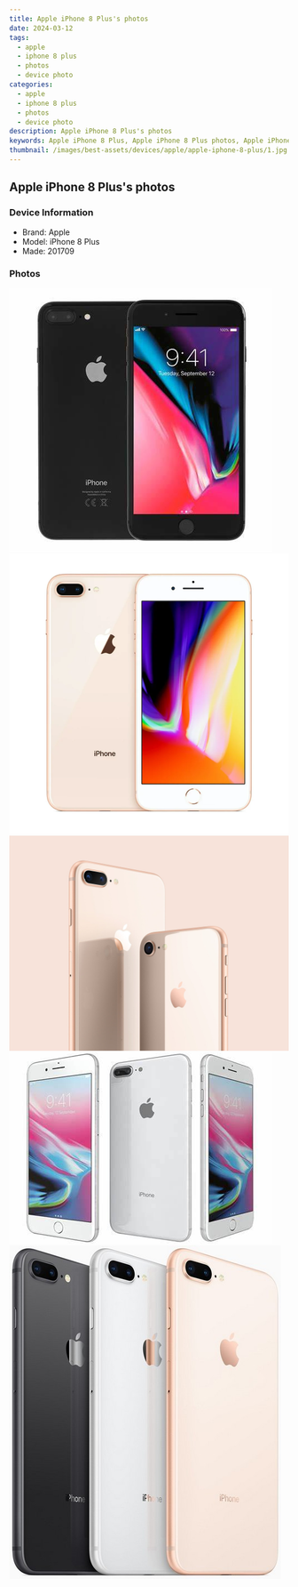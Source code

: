 ```yaml
---
title: Apple iPhone 8 Plus's photos
date: 2024-03-12
tags: 
  - apple
  - iphone 8 plus
  - photos
  - device photo
categories: 
  - apple
  - iphone 8 plus
  - photos
  - device photo
description: Apple iPhone 8 Plus's photos
keywords: Apple iPhone 8 Plus, Apple iPhone 8 Plus photos, Apple iPhone 8 Plus device photo
thumbnail: /images/best-assets/devices/apple/apple-iphone-8-plus/1.jpg
---
```


## Apple iPhone 8 Plus's photos

### Device Information

- Brand: Apple
- Model: iPhone 8 Plus
- Made: 201709

### Photos

![/images/best-assets/devices/apple/apple-iphone-8-plus/1.jpg](/images/best-assets/devices/apple/apple-iphone-8-plus/1.jpg)
![/images/best-assets/devices/apple/apple-iphone-8-plus/2.jpg](/images/best-assets/devices/apple/apple-iphone-8-plus/2.jpg)
![/images/best-assets/devices/apple/apple-iphone-8-plus/3.jpg](/images/best-assets/devices/apple/apple-iphone-8-plus/3.jpg)
![/images/best-assets/devices/apple/apple-iphone-8-plus/4.jpg](/images/best-assets/devices/apple/apple-iphone-8-plus/4.jpg)
![/images/best-assets/devices/apple/apple-iphone-8-plus/5.jpg](/images/best-assets/devices/apple/apple-iphone-8-plus/5.jpg)
